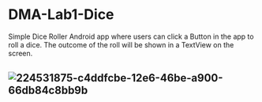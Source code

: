 # DMA-Lab1-Dice

Simple Dice Roller Android app where users can click a Button in the app to roll a dice. The outcome of the roll will be shown in a TextView on the screen.

![224531875-c4ddfcbe-12e6-46be-a900-66db84c8bb9b](https://user-images.githubusercontent.com/63031691/226192063-d1c9c4fe-5aff-4073-bc96-505c00162f49.gif)
---------------------------
